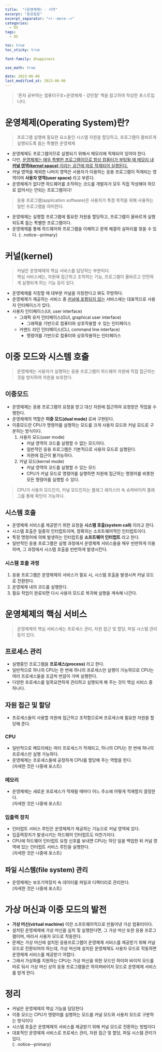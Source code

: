 ```yaml
---
title:  "(운영체제) - 시작"
excerpt: "혼공컴운"
excerpt_separator: "<!--more-->"
categories:
  - OS
tags:
  - OS

toc: true
toc_sticky: true
 
font-family: $happiness

use_math: true

date: 2023-06-06
last_modified_at: 2023-06-06
---
```

> '혼자 공부하는 컴퓨터구조+운영체제 - 강민철' 책을 참고하여 작성한 포스트입니다.

# 운영체제(Operating System)란?
> 프로그램 실행에 필요한 요소들인 시스템 자원을 할당하고, 프로그램이 올바르게 실행되도록 돕는 특별한 운영체제

* 운영체제도 프로그램이므로 실행되기 위해서 메모리에 적재되어 있어야 한다. 
* 다만, <u>운영체제는 매우 특별한 프로그램이므로 항상 컴퓨터가 부팅될 때 메모리 내 **커널 영역(kernel space)** 이라는 공간에 따로 적재되어 실행된다.</u>
* 커널 영역을 제외한 나머지 영역은 사용자가 이용하는 응용 프로그램이 적재되는 영역이며 **사용자 영역(user space)** 라고 부른다.
* 운영체제가 없다면 하드웨어를 조작하는 코드를 개발자가 모두 직접 작성해야 하므로 없어서는 안되는 프로그램이다!

> 응용 프로그램(application software)은 사용자가 특정 목적을 위해 사용하는 일반 프로그램을 의미한다.

- 운영체제는 실행할 프로그램에 필요한 자원을 할당하고, 프로그램이 올바르게 실행되도록 돕는 특별한 프로그램이다.
- 운영체제를 통해 하드웨어와 프로그램을 이해하고 문제 해결의 실마리를 찾을 수 있다.
{: .notice--primary} 

# 커널(kernel)

> 커널은 운영체제의 핵심 서비스를 담당하는 부분이다.   
> 핵심 서비스에는, 자원에 접근하고 조작하는 기능, 프로그램이 올바르고 안전하게 실행되게 하는 기능 등이 있다.  

* 운영체제를 지칭할 때 대부분 커널을 지칭한다고 봐도 무방하다.
* 운영체제가 제공하는 서비스 중 <u>커널에 포함되지 않는</u> 서비스에는 대표적으로 사용자 인터페이스가 있다.
* 사용자 인터페이스(UI, user interface)
    - 그래픽 유저 인터페이스(GUI, graphical user interface)
        - 그래픽을 기반으로 컴퓨터와 상호작용할 수 있는 인터페이스
    - 커맨드 라인 인터페이스(CLI, command line interface)
        - 명령어를 기반으로 컴퓨터와 상호작용하는 인터페이스

# 이중 모드와 시스템 호출
> 운영체제는 사용자가 실행하는 응용 프로그램이 하드웨어 자원에 직접 접근하는 것을 방지하여 자원을 보호한다.
## 이중모드
* 운영체제는 응용 프로그램의 요청을 받고 대신 자원에 접근하여 요청받은 작업을 수행한다.
* 운영체제의 역할은 **이중 모드(dual mode)** 로써 구현된다. 
* 이중모드란 CPU가 명령어를 실행하는 모드를 크게 사용자 모드와 커널 모드로 구분하는 방식이다.
    1. 사용자 모드(user mode)
        - 커널 영역의 코드를 실행할 수 없는 모드이다.
        - 일반적인 응용 프로그램은 기본적으로 사용자 모드로 실행된다.
        - 자원에 접근이 불가능하다.
    2. 커널 모드(kernel mode)
        - 커널 영역의 코드를 실행할 수 있는 모드
        - CPU가 커널 모드로 명령어를 실행하면 자원에 접근하는 명령어를 비롯한 모든 명령어를 실행할 수 있다.

> CPU가 사용자 모드인지, 커널 모드인지는 플래그 레지스터 속 슈퍼바이저 플래그를 통해 확인이 가능하다.

## 시스템 호출
* 운영체제 서비스를 제공받기 위한 요청을 **시스템 호출(system call)** 이라고 한다.
* 시스템 호출은 일종의 인터럽트이며, 정확히는 소프트웨어적인 인터럽트이다.
* 특정 명령어에 의해 발생하는 인터럽트를 **소프트웨어 인터럽트** 라고 한다.
* 일반적인 응용 프로그램은 실행 과정에서 운영체제 서비스들을 매우 빈번하게 이용하며, 그 과정에서 시스템 호출을 빈번하게 발생시킨다.

### 시스템 호출 과정
1. 응용 프로그램은 운영체제의 서비스가 필요 시, 시스템 호출을 발생시켜 커널 모드로 전환한다.
2. 운영체제 내의 코드를 실행한다.
3. 필요 작업이 완료되면 다시 사용자 모드로 복귀해 실행을 계속해 나간다.

# 운영체제의 핵심 서비스
> 운영체제의 핵심 서비스에는 프로세스 관리, 자원 접근 및 할당, 파일 시스템 관리 등이 있다.

## 프로세스 관리
* 실행중인 프로그램을 **프로세스(process)** 라고 한다.
* 일반적으로 하나의 CPU는 한 번에 하나의 프로세스만 실행이 가능하므로 CPU는 여러 프로세스들을 조금씩 번갈아 가며 실행한다.
* 다양한 프로세스를 일목요연하게 관리하고 실행되게 해 주는 것이 핵심 서비스 중 하나다.

## 자원 접근 및 할당
* 프로세스들이 사용할 자원에 접근하고 조작함으로써 프로세스에 필요한 자원을 할당해 준다.
### CPU
* 일반적으로 메모리에는 여러 프로세스가 적재되고, 하나의 CPU는 한 번에 하나의 프로세스만 실행 가능하다.
* 운영체제는 프로세스들에 공정하게 CPU를 할당해 주는 역할을 한다.  
(자세한 것은 나중에 포스트)
### 메모리
* 운영체제는 새로운 프로세스가 적재될 때마다 어느 주소에 어떻게 적재할지 결정한다.  
(자세한 것은 나중에 포스트)
### 입출력 장치
* 인터럽트 서비스 루틴은 운영체제가 제공하는 기능으로 커널 영역에 있다.
* 입출력장치가 발생시키는 하드웨어 인터럽트도 마찬가지다.
* CPU에 하드웨어 인터럽트 요청 신호를 보내면 CPU는 하던 일을 백업한 뒤 커널 영역에 있는 인터럽트 서비스 루틴을 실행한다.  
(자세한 것은 나중에 포스트)

## 파일 시스템(file system) 관리
* 운영체제는 보조기억장치 속 데이터를 파일과 디렉터리로 관리한다.  
(자세한 것은 나중에 포스트)


# 가상 머신과 이중 모드의 발전
* **가상 머신(virtual machine)** 이란 소프트웨어적으로 만들어낸 가상 컴퓨터이다.
* 설치된 운영체제에 가상 머신을 실치 및 실행한다면, 그 가상 머신 또한 응용 프로그램이며, 따라서 사용자 모드로 작동한다.
* 문제는 가상 머신에 설치된 응용프로그램이 운영체제 서비스를 제공받기 위해 커널 모드로 전환되어야 하는데, 가상 머신에 설치된 운영체제도 사용자 모드로 작동하면 운영체제 서비스를 제공받기 어렵다.
* 그래서 가상화를 지원하는 CPU는 가상 머신을 위한 모드인 하이퍼 바이저 모드를 따로 둬서 가상 머신 상의 응용 프로그램들은 하이퍼바이저 모드로 운영체제 서비스를 받게 한다.


# 정리
* 커널은 운영체제의 핵심 기능을 담당한다
* 이중 모드는 CPU가 명령어를 실행하는 모드를 커널 모드와 사용자 모드로 구분하는 방식이다
* 시스템 호출은 운영체제의 서비스를 제공받기 위해 커널 모드로 전환하는 방법이다
* 대표적인 운영체제 서비스로 프로세스 관리, 자원 접근 및 할당, 파일 시스템 관리가 있다.  
{: .notice--primary} 


